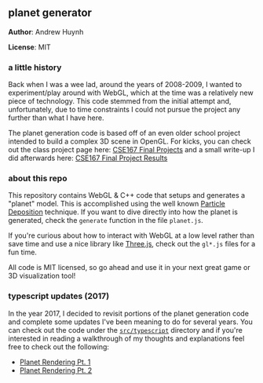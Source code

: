 ## planet generator

__Author__: Andrew Huynh

__License__: MIT

### a little history

Back when I was a wee lad, around the years of 2008-2009, I wanted to
experiment/play around with WebGL, which at the time was a relatively new
piece of technology. This code stemmed from the initial attempt and,
unfortunately, due to time constraints I could not pursue the project any
further than what I have here.

The planet generation code is based off of an even older school project
intended to build a complex 3D scene in OpenGL. For kicks, you can check
out the class project page here: [CSE167 Final Projects][cse169] and a
small write-up I did afterwards here:
[CSE167 Final Project Results][cse169results]


### about this repo

This repository contains WebGL & C++ code that setups and generates a
"planet" model. This is accomplished using the well known
[Particle Deposition][pdepo] technique. If you want to dive directly into
how the planet is generated, check the `generate` function in the file
`planet.js`.

If you're curious about how to interact with WebGL at a low level rather
than save time and use a nice library like [Three.js][3js], check out the
`gl*.js` files for a fun time.

All code is MIT licensed, so go ahead and use it in your next great game or
3D visualization tool!

[3js]: http://threejs.org/
[cse169]: http://graphics.ucsd.edu/twiki/bin/view.pl/Classes/CSE167F09-FinalProjects "CSE 167 Final Projects"
[cse169results]: http://a5huynh.github.io/2009/12/12/cse-167-final-project-results.html "CSE 167 Results"
[pdepo]: https://web.archive.org/web/20160307062357/http://www.lighthouse3d.com/opengl/terrain/index.php3?particle "Particle Deposition"


### typescript updates (2017)

In the year 2017, I decided to revisit portions of the planet generation code and
complete some updates I've been meaning to do for several years. You can check out
the code under the [`src/typescript`](src/typescript) directory and if you're interested in reading
a walkthrough of my thoughts and explanations feel free to check out the following:

- [Planet Rendering Pt. 1][blog-post-1]
- [Planet Rendering Pt. 2][blog-post-2]

[blog-post-1]: https://a5huynh.github.io/2017/05/18/tbt-planet-rendering.html "TBT: Planet Rendering"
[blog-post-2]: https://a5huynh.github.io/2017/09/24/planet-rendering-pt-2.html "Planet Rendering Pt. 2"
